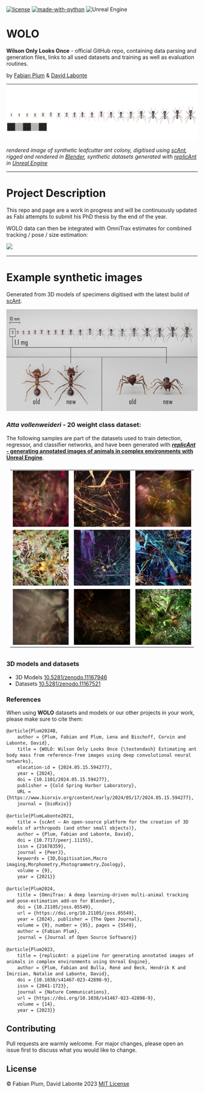 [![license](https://img.shields.io/github/license/evo-biomech/replicAnt.svg?style=flat)](https://github.com//evo-biomech/replicAnt)
[![made-with-python](https://img.shields.io/badge/Made%20with-Python-1f425f.svg)](https://www.python.org/)
![Unreal Engine](https://img.shields.io/badge/Made%20with-UNREAL%20ENGINE%205-%23313131.svg?&logo=unrealengine)

# WOLO
**Wilson Only Looks Once** - official GitHub repo, containing data parsing and generation files, links to all used datasets and training as well as evaluation routines.

by [Fabian Plum](https://fabianplum.com/) & [David Labonte](https://twitter.com/EvoBiomech)

___

![](images/atta_colony_1-50mg_render_alpha.png)

_rendered image of synthetic leafcutter ant colony, digitised using [scAnt](https://github.com/evo-biomech/scAnt), rigged and rendered in [Blender](https://www.blender.org/), synthetic datasets generated with [replicAnt](https://github.com/evo-biomech/replicAnt) in [Unreal Engine](https://www.unrealengine.com/en-US)_

___

# Project Description

This repo and page are a work in progress and will be continuously updated as Fabi attempts to submit his PhD thesis by the end of the year.

WOLO data can then be integrated with OmniTrax estimates for combined tracking / pose / size estimation:

![](images/DARK-MODE_2019-08-03_bramble-left-demo.gif)
___

# Example synthetic images

Generated from 3D models of specimens digitised with the latest build of [scAnt](https://github.com/evo-biomech/scAnt).

![](images/1.1_mg_comp_old_new.jpg)

### _Atta vollenweideri_ - 20 weight class dataset:

The following samples are part of the datasets used to train detection, regressor, and classifier networks, and
have been generated with [***replicAnt* - generating annotated images of animals in complex environments with Unreal
Engine**](https://www.biorxiv.org/content/10.1101/2023.04.20.537685v1).



<table style="padding:10px">
  <tr> 
   <td><img src=images/Pretty_samples/Atta-vollenweideri-synth-equilised-histograms-PLANTS_00000.JPG width = 500px ></td>
   <td><img src=images/Pretty_samples/Atta-vollenweideri-synth-equilised-histograms-PLANTS_00002.JPG width = 500px ></td>
   <td><img src=images/Pretty_samples/Atta-vollenweideri-synth-equilised-histograms-PLANTS_00003.JPG width = 500px ></td>
  </tr>
  <tr> 
   <td><img src=images/Pretty_samples/Atta-vollenweideri-synth-equilised-histograms-PLANTS_00004.JPG width = 500px ></td>
   <td><img src=images/Pretty_samples/Atta-vollenweideri-synth-equilised-histograms-PLANTS_00005.JPG width = 500px ></td>
   <td><img src=images/Pretty_samples/Atta-vollenweideri-synth-equilised-histograms-PLANTS_00006.JPG width = 500px ></td>
  </tr>
  <tr> 
   <td><img src=images/Pretty_samples/Atta-vollenweideri-synth-equilised-histograms-PLANTS_00007.JPG width = 500px ></td>
   <td><img src=images/Pretty_samples/Atta-vollenweideri-synth-equilised-histograms-PLANTS_00009.JPG width = 500px ></td>
   <td><img src=images/Pretty_samples/Atta-vollenweideri-synth-equilised-histograms-PLANTS_00015.JPG width = 500px ></td>
  </tr>
</table>

### 3D models and datasets
- 3D Models [10.5281/zenodo.11167946](https://zenodo.org/records/11167946)
- Datasets [10.5281/zenodo.11167521](https://zenodo.org/records/11167521)

### References

When using **WOLO** datasets and models or our other projects in your work, please make sure to cite them:

    @article{Plum2024B,
	    author = {Plum, Fabian and Plum, Lena and Bischoff, Corvin and Labonte, David},
	    title = {WOLO: Wilson Only Looks Once {\textendash} Estimating ant body mass from reference-free images using deep convolutional neural networks},
	    elocation-id = {2024.05.15.594277},
	    year = {2024},
	    doi = {10.1101/2024.05.15.594277},
	    publisher = {Cold Spring Harbor Laboratory},
	    URL = {https://www.biorxiv.org/content/early/2024/05/17/2024.05.15.594277},
	    journal = {bioRxiv}}

    @article{PlumLabonte2021,
        title = {scAnt — An open-source platform for the creation of 3D models of arthropods (and other small objects)},
        author = {Plum, Fabian and Labonte, David},
        doi = {10.7717/peerj.11155},
        issn = {21678359},
        journal = {PeerJ},
        keywords = {3D,Digitisation,Macro imaging,Morphometry,Photogrammetry,Zoology},
        volume = {9},
        year = {2021}}
    
    @article{Plum2024, 
        title = {OmniTrax: A deep learning-driven multi-animal tracking and pose-estimation add-on for Blender},
        doi = {10.21105/joss.05549}, 
        url = {https://doi.org/10.21105/joss.05549},
        year = {2024}, publisher = {The Open Journal}, 
        volume = {9}, number = {95}, pages = {5549}, 
        author = {Fabian Plum},  
        journal = {Journal of Open Source Software}}

    @article{Plum2023,
        title = {replicAnt: a pipeline for generating annotated images of animals in complex environments using Unreal Engine},
        author = {Plum, Fabian and Bulla, René and Beck, Hendrik K and Imirzian, Natalie and Labonte, David},
        doi = {10.1038/s41467-023-42898-9},
        issn = {2041-1723},
        journal = {Nature Communications},
        url = {https://doi.org/10.1038/s41467-023-42898-9},
        volume = {14},
        year = {2023}}

## Contributing
Pull requests are warmly welcome. For major changes, please open an issue first to discuss what you would like to change.

## License
© Fabian Plum, David Labonte 2023
[MIT License](https://choosealicense.com/licenses/mit/)

